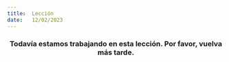 ```yaml
---
title:  Lección
date:   12/02/2023
---
```


### <center>Todavía estamos trabajando en esta lección. Por favor, vuelva más tarde.</center>